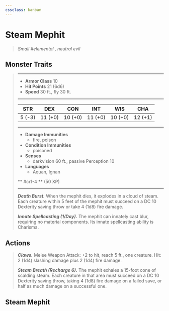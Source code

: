 ```yaml
---
cssclass: kanban
---
```


# Steam Mephit
>*Small #elemental , neutral evil*
## Monster Traits
>___
>- **Armor Class** 10
>- **Hit Points** 21 (6d6)
>- **Speed** 30 ft., fly 30 ft.
>___
>|STR|DEX|CON|INT|WIS|CHA|
>|:---:|:---:|:---:|:---:|:---:|:---:|
>|5 (-3)|11 (+0)|10 (+0)|11 (+0)|10 (+0)|12 (+1)|
>___
>- **Damage Immunities**
>	 - fire, poison
>- **Condition Immunities**
>	 - poisoned
>- **Senses**
>	 - darkvision 60 ft., passive Perception 10
>- **Languages**
>	 - Aquan, Ignan
>
> ** #cr1-4 ** (50 XP)
>___
>***Death Burst.*** When the mephit dies, it explodes in a cloud of steam. Each creature within 5 feet of the mephit must succeed on a DC 10 Dexterity saving throw or take 4 (1d8) fire damage.  
>
>***Innate Spellcasting (1/Day).*** The mephit can innately cast blur, requiring no material components. Its innate spellcasting ability is Charisma.  
>
>
## Actions
>***Claws.*** Melee Weapon Attack: +2 to hit, reach 5 ft., one creature. Hit: 2 (1d4) slashing damage plus 2 (1d4) fire damage.  
>
>***Steam Breath (Recharge 6).*** The mephit exhales a 15-foot cone of scalding steam. Each creature in that area must succeed on a DC 10 Dexterity saving throw, taking 4 (1d8) fire damage on a failed save, or half as much damage on a successful one.
## Steam Mephit